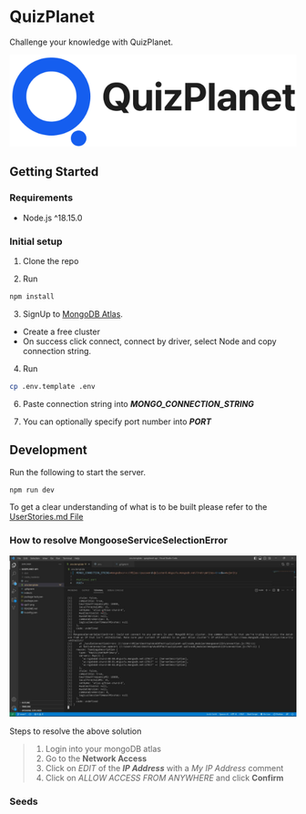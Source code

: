 # QuizPlanet

Challenge your knowledge with QuizPlanet.

![QuizPlanet Logo](qp01.png)

## Getting Started

### Requirements

- Node.js ^18.15.0

### Initial setup
1. Clone the repo

2. Run 

```bash 
npm install
```

3. SignUp to [MongoDB Atlas](https://www.mongodb.com/atlas/database).
  - Create a free cluster
  - On success click connect, connect by driver, select Node and copy connection string.

4. Run 

```bash 
cp .env.template .env 
```

6. Paste connection string into  ***MONGO_CONNECTION_STRING***

7. You can optionally specify port number into ***PORT***

## Development

Run the following to start the server.

```bash
npm run dev
```

To get a clear understanding of what is to be built please refer to the [UserStories.md File](UserStories.md)

### How to resolve MongooseServiceSelectionError
![MongooseServiceSelectionError example image](./error_images/mongoose%20error.jpg)

Steps to resolve the above solution
> 1. Login into your mongoDB atlas
> 2. Go to the **Network Access** 
> 3. Click on *EDIT* of the ***IP Address*** with a *My IP Address* comment 
> 4. Click on *ALLOW ACCESS FROM ANYWHERE* and click **Confirm**

### Seeds
